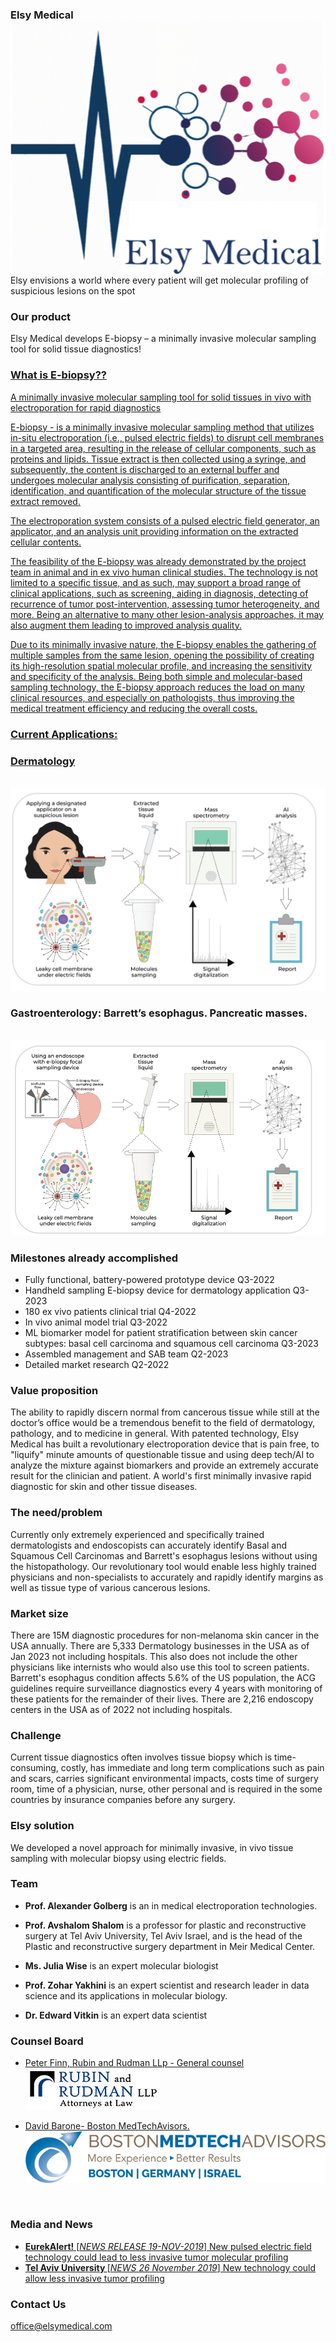 ### Elsy Medical  <img src="./Logo_Elsy.png" align="right" />

Elsy envisions a world where every patient will get molecular profiling of suspicious lesions on the spot

### Our product

Elsy Medical develops E-biopsy – a minimally invasive molecular sampling tool for solid tissue diagnostics!

### <a href="https://youtu.be/mmqsOUK2Qko" > What is E-biopsy??

A minimally invasive molecular sampling tool for solid tissues in vivo with electroporation for rapid diagnostics

E-biopsy - is a minimally invasive molecular sampling method that utilizes in-situ electroporation (i.e., pulsed electric fields) to disrupt cell membranes in a targeted area, resulting in the release of cellular components, such as proteins and lipids. Tissue extract is then collected using a syringe, and subsequently, the content is discharged to an external buffer and undergoes molecular analysis consisting of purification, separation, identification, and quantification of the molecular structure of the tissue extract removed. 

The electroporation system consists of a pulsed electric field generator, an applicator, and an analysis unit providing information on the extracted cellular contents.

The feasibility of the E-biopsy was already demonstrated by the project team in animal and in ex vivo human clinical studies. The technology is not limited to a specific tissue, and as such, may support a broad range of clinical applications, such as screening, aiding in diagnosis, detecting of recurrence of tumor post-intervention, assessing tumor heterogeneity, and more. Being an alternative to many other lesion-analysis approaches, it may also augment them leading to improved analysis quality.

Due to its minimally invasive nature, the E-biopsy enables the gathering of multiple samples from the same lesion, opening the possibility of creating its high-resolution spatial molecular profile,  and increasing the sensitivity and specificity of the analysis. Being both simple and molecular-based sampling technology, the E-biopsy approach reduces the load on many clinical resources, and especially on pathologists, thus improving the medical treatment efficiency and reducing the overall costs. 

### Current Applications:

### Dermatology
<br><img src="./Dermatology.png" /></a>

### Gastroenterology: Barrett’s esophagus. Pancreatic masses.
<br><img src="./Gastro.png" /></a>

### Milestones already accomplished
* Fully functional, battery-powered prototype device Q3-2022
* Handheld sampling E-biopsy device for dermatology application Q3-2023
* 180 ex vivo patients clinical trial Q4-2022
* In vivo animal model trial Q3-2022
* ML biomarker model for patient stratification between skin cancer subtypes: basal cell carcinoma and squamous cell carcinoma Q3-2023
* Assembled management and SAB team Q2-2023
* Detailed market research Q2-2022

### Value proposition

The ability to rapidly discern normal from cancerous tissue while still at the doctor’s office would be a tremendous benefit to the field of dermatology, pathology, and to medicine in general. With patented technology, Elsy Medical has built a revolutionary electroporation device that is pain free, to "liquify" minute amounts of questionable tissue and using deep tech/AI to analyze the mixture against biomarkers and provide an extremely accurate result for the clinician and patient. A world's first minimally invasive rapid diagnostic for skin and other tissue diseases.

### The need/problem

Currently only extremely experienced and specifically trained dermatologists and endoscopists can accurately identify Basal and Squamous Cell Carcinomas and Barrett's esophagus lesions without using the histopathology. Our revolutionary tool would enable less highly trained physicians and non-specialists to accurately and rapidly identify margins as well as tissue type of various cancerous lesions.   

### Market size

There are 15M diagnostic procedures for non-melanoma skin cancer in the USA annually. There are 5,333 Dermatology businesses in the USA as of Jan 2023 not including hospitals. This also does not include the other physicians like internists who would also use this tool to screen patients. 
Barrett's esophagus condition affects 5.6% of the US population, the ACG guidelines require surveillance diagnostics every 4 years with monitoring of these patients for the remainder of their lives.  There are 2,216 endoscopy centers in the USA as of 2022 not including hospitals.









### Challenge

Current tissue diagnostics often  involves tissue biopsy which is time-consuming, costly, has immediate and long term complications such as pain and scars, carries significant environmental impacts, costs time of surgery room, time of a physician, nurse, other personal and is required in the some countries by insurance companies before any surgery.  

### Elsy solution 

We developed a novel approach for minimally invasive, in vivo  tissue sampling with molecular biopsy using electric fields. 

### Team

- <b>Prof. Alexander Golberg</b> is an in medical electroporation technologies. 

- <b>Prof. Avshalom Shalom</b> is a professor for plastic and reconstructive surgery at Tel Aviv University, Tel Aviv Israel, and is the head of the Plastic and reconstructive surgery department in Meir Medical Center. 

- <b>Ms. Julia Wise</b> is an expert molecular biologist 

- <b>Prof. Zohar Yakhini</b> is an expert scientist and research leader in data science and its applications in molecular biology.

- <b>Dr. Edward Vitkin</b> is an expert data scientist 

### Counsel Board

- <a href="https://www.rubinrudman.com/attorneys/peter-b-finn/" target="_blank" > Peter Finn, Rubin and Rudman LLp - General counsel 
 <br><img src="./RUBIN and RUDMAN.logo.jpg" /></a>

- <a href="http://www.bmtadvisors.com/" target="_blank" > David Barone- Boston MedTechAvisors. 
<img src="./BostonMedtechAdvisors.logo.png" /></a>

<br>

### Media and News
- <a href="https://www.eurekalert.org/news-releases/909858" target="_blank" ><b>EurekAlert!</b> [<i>NEWS RELEASE 19-NOV-2019</i>] 
New pulsed electric field technology could lead to less invasive tumor molecular profiling</a>
- <a href="https://english.tau.ac.il/news/biopsy_tumor" target="_blank" ><b>Tel Aviv University </b> [<i>NEWS 26 November 2019</i>] 
New technology could allow less invasive tumor profiling</a>

### Contact Us

<a data-auto-recognition="true" href="mailto:office@elsymedical.com">office@elsymedical.com</a>

